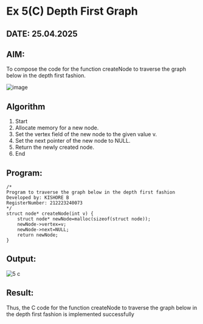 # Ex 5(C) Depth First Graph
## DATE: 25.04.2025
## AIM:
To compose the code for the function createNode to traverse the graph below in the depth first fashion.

![image](https://github.com/user-attachments/assets/63552824-d0a3-49c6-a473-6db27d1f03e4)

## Algorithm
1. Start
2. Allocate memory for a new node.
3. Set the vertex field of the new node to the given value v.
4. Set the next pointer of the new node to NULL.
5. Return the newly created node.
6. End 

## Program:
```
/*
Program to traverse the graph below in the depth first fashion
Developed by: KISHORE B
RegisterNumber: 212223240073
*/
struct node* createNode(int v) {
    struct node* newNode=malloc(sizeof(struct node));
    newNode->vertex=v;
    newNode->next=NULL;
    return newNode;
}
```
## Output:
![5 c](https://github.com/user-attachments/assets/f71e30e2-447d-4c0c-a022-254be63cc097)

## Result:
Thus, the C code for the function createNode to traverse the graph below in the depth first fashion is implemented successfully
